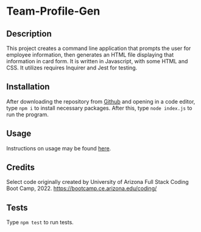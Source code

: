 # Team-Profile-Gen

## Description

This project creates a command line application that prompts the user for employee information, then generates an HTML file displaying that information in card form. It is written in Javascript, with some HTML and CSS. It utilizes requires Inquirer and Jest for testing.

## Installation

After downloading the repository from [Github](https://github.com/rensyphon/Team-Profile-Gen) and opening in a code editor, type `npm i` to install necessary packages. After this, type `node index.js` to run the program.

## Usage

Instructions on usage may be found [here](https://drive.google.com/file/d/1pzAAzwezJjWDaE-rsRa4jVH-8doeWWaR/view).

## Credits

Select code originally created by University of Arizona Full Stack Coding Boot Camp, 2022. https://bootcamp.ce.arizona.edu/coding/

## Tests

Type `npm test` to run tests.

